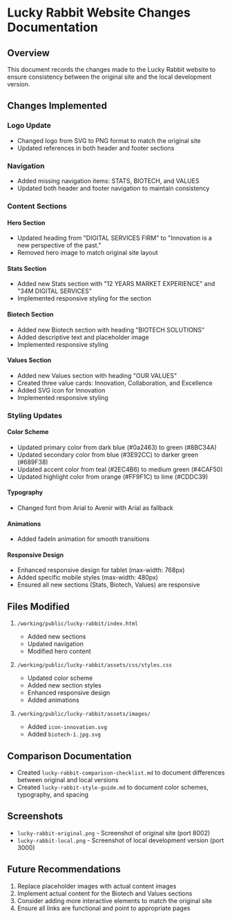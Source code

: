 # Lucky Rabbit Website Changes Documentation

## Overview
This document records the changes made to the Lucky Rabbit website to ensure consistency between the original site and the local development version.

## Changes Implemented

### Logo Update
- Changed logo from SVG to PNG format to match the original site
- Updated references in both header and footer sections

### Navigation
- Added missing navigation items: STATS, BIOTECH, and VALUES
- Updated both header and footer navigation to maintain consistency

### Content Sections

#### Hero Section
- Updated heading from "DIGITAL SERVICES FIRM" to "Innovation is a new perspective of the past."
- Removed hero image to match original site layout

#### Stats Section
- Added new Stats section with "12 YEARS MARKET EXPERIENCE" and "34M DIGITAL SERVICES"
- Implemented responsive styling for the section

#### Biotech Section
- Added new Biotech section with heading "BIOTECH SOLUTIONS"
- Added descriptive text and placeholder image
- Implemented responsive styling

#### Values Section
- Added new Values section with heading "OUR VALUES"
- Created three value cards: Innovation, Collaboration, and Excellence
- Added SVG icon for Innovation
- Implemented responsive styling

### Styling Updates

#### Color Scheme
- Updated primary color from dark blue (#0a2463) to green (#8BC34A)
- Updated secondary color from blue (#3E92CC) to darker green (#689F38)
- Updated accent color from teal (#2EC4B6) to medium green (#4CAF50)
- Updated highlight color from orange (#FF9F1C) to lime (#CDDC39)

#### Typography
- Changed font from Arial to Avenir with Arial as fallback

#### Animations
- Added fadeIn animation for smooth transitions

#### Responsive Design
- Enhanced responsive design for tablet (max-width: 768px)
- Added specific mobile styles (max-width: 480px)
- Ensured all new sections (Stats, Biotech, Values) are responsive

## Files Modified

1. `/working/public/lucky-rabbit/index.html`
   - Added new sections
   - Updated navigation
   - Modified hero content

2. `/working/public/lucky-rabbit/assets/css/styles.css`
   - Updated color scheme
   - Added new section styles
   - Enhanced responsive design
   - Added animations

3. `/working/public/lucky-rabbit/assets/images/`
   - Added `icon-innovation.svg`
   - Added `biotech-1.jpg.svg`

## Comparison Documentation

- Created `lucky-rabbit-comparison-checklist.md` to document differences between original and local versions
- Created `lucky-rabbit-style-guide.md` to document color schemes, typography, and spacing

## Screenshots

- `lucky-rabbit-original.png` - Screenshot of original site (port 8002)
- `lucky-rabbit-local.png` - Screenshot of local development version (port 3000)

## Future Recommendations

1. Replace placeholder images with actual content images
2. Implement actual content for the Biotech and Values sections
3. Consider adding more interactive elements to match the original site
4. Ensure all links are functional and point to appropriate pages